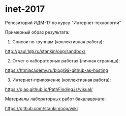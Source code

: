 # inet-2017
Репозиторий ИДМ-17 по курсу "Интернет-технологии"

Примерный образ результата:
1. Список по группам (коллективная работа):

http://paul.1gb.ru/stankin/oop/sandbox/

2. Отчет о лабораторных работах (личная страница):

https://htmlacademy.ru/blog/99-github-as-hosting

3. Интернет-приложение (коллективная работа):

https://qiao.github.io/PathFinding.js/visual/

Материалы лабораторных работ бакалавриата:

https://github.com/stankin/oop/wiki
